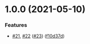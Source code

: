 # 1.0.0 (2021-05-10)


### Features

* [#21](https://github.com/future-code-lab/svelte-design-system/issues/21), [#22](https://github.com/future-code-lab/svelte-design-system/issues/22) ([#23](https://github.com/future-code-lab/svelte-design-system/issues/23)) ([f10d37d](https://github.com/future-code-lab/svelte-design-system/commit/f10d37d07f5865f3e01ddf87778108dfb41fa73e))
